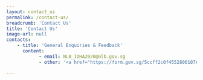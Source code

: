 ```yaml
---
layout: contact_us
permalink: /contact-us/
breadcrumb: 'Contact Us'
title: 'Contact Us'
image-url: null
contacts:
    - title: 'General Enquiries & Feedback'
      content:
            - email: NLB_IOHA2020@nlb.gov.sg
            - other: '<a href="https://form.gov.sg/5ccff2c0f4552800107651c2"> Submit a Feedback </a>'

---
```

